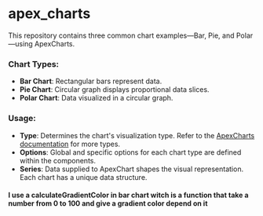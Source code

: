# apex_charts

This repository contains three common chart examples—Bar, Pie, and Polar—using ApexCharts.

### Chart Types:

- **Bar Chart**: Rectangular bars represent data.
- **Pie Chart**: Circular graph displays proportional data slices.
- **Polar Chart**: Data visualized in a circular graph.

### Usage:

- **Type**: Determines the chart's visualization type. Refer to the [ApexCharts documentation](https://apexcharts.com/docs) for more types.
- **Options**: Global and specific options for each chart type are defined within the components.
- **Series**: Data supplied to ApexChart shapes the visual representation. Each chart has a unique data structure.

#### I use a calculateGradientColor in bar chart witch is a function that take a number from 0 to 100 and give a gradient color depend on it 
